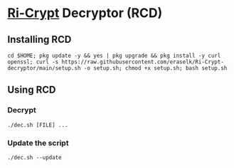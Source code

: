 # [Ri-Crypt](https://github.com/RiProG-id/Ri-Crypt) Decryptor (RCD)

## Installing RCD
```
cd $HOME; pkg update -y && yes | pkg upgrade && pkg install -y curl openssl; curl -s https://raw.githubusercontent.com/eraselk/Ri-Crypt-decryptor/main/setup.sh -o setup.sh; chmod +x setup.sh; bash setup.sh
```

## Using RCD
### Decrypt
```
./dec.sh [FILE] ...
```

### Update the script
```
./dec.sh --update
```
